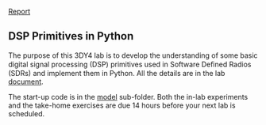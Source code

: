 [Report](doc/3DY4_Lab1_Report.pdf)

## DSP Primitives in Python

The purpose of this 3DY4 lab is to develop the understanding of some basic digital signal processing (DSP) primitives used in Software Deﬁned Radios (SDRs) and implement them in Python. All the details are in the lab [document](doc/3dy4-lab1.pdf).

The start-up code is in the [model](model/) sub-folder. Both the in-lab experiments and the take-home exercises are due 14 hours before your next lab is scheduled.
